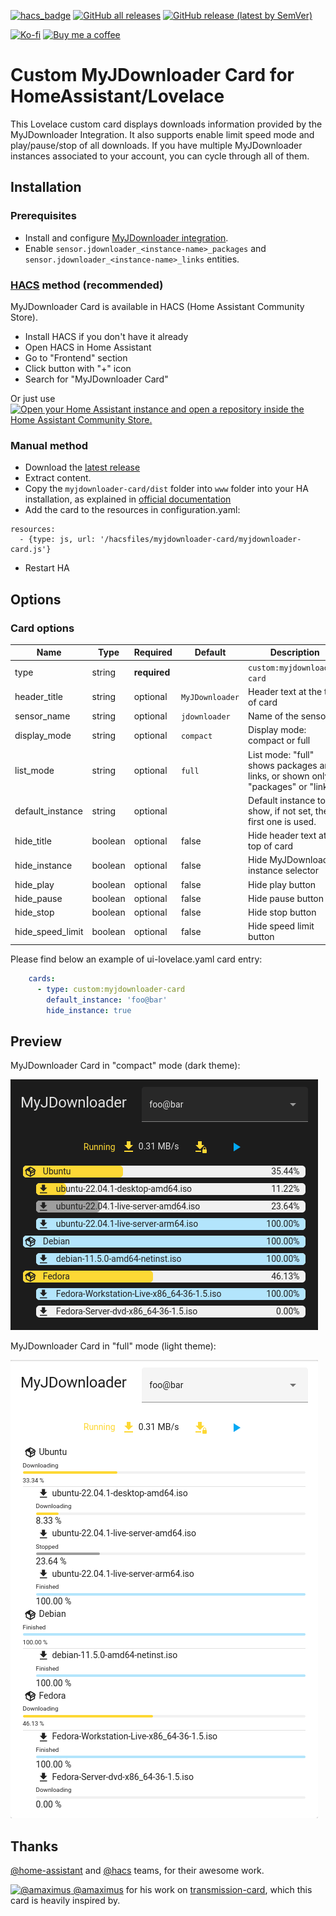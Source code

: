 [![hacs_badge](https://img.shields.io/badge/HACS-Default-orange.svg)](https://github.com/hacs/integration)
[![GitHub all releases](https://img.shields.io/github/downloads/Nyaran/myjdownloader-card/total)](https://github.com/Nyaran/myjdownloader-card/releases)
[![GitHub release (latest by SemVer)](https://img.shields.io/github/downloads/Nyaran/myjdownloader-card/latest/total?sort=semver)](https://github.com/Nyaran/myjdownloader-card/releases/latest)

[![Ko-fi](https://img.shields.io/badge/Ko--fi-Nyaran-blue?logo=ko-fi)](https://ko-fi.com/nyaran)
[![Buy me a coffee](https://img.shields.io/badge/Buy%20me%20a%20coffee-Nyaran-blue?logo=buy-me-a-coffee)](https://www.buymeacoffee.com/nyaran)

# Custom MyJDownloader Card for HomeAssistant/Lovelace

This Lovelace custom card displays downloads information provided by the MyJDownloader Integration.
It also supports enable limit speed mode and play/pause/stop of all downloads.
If you have multiple MyJDownloader instances associated to your account, you can cycle through all of them.

## Installation

### Prerequisites
 - Install and configure [MyJDownloader integration](https://github.com/doudz/homeassistant-myjdownloader).
 - Enable `sensor.jdownloader_<instance-name>_packages` and `sensor.jdownloader_<instance-name>_links` entities.

### [HACS](https://hacs.xyz/) method (recommended)

MyJDownloader Card is available in HACS (Home Assistant Community Store).

- Install HACS if you don't have it already
- Open HACS in Home Assistant
- Go to "Frontend" section
- Click button with "+" icon
- Search for "MyJDownloader Card"

Or just use [![Open your Home Assistant instance and open a repository inside the Home Assistant Community Store.](https://my.home-assistant.io/badges/hacs_repository.svg)](https://my.home-assistant.io/redirect/hacs_repository/?owner=Nyaran&repository=myjdownloader-card&category=plugin)

### Manual method

- Download the [latest release](https://github.com/Nyaran/myjdownloader-card/releases/latest/download/myjdownloader-card.tgz)
- Extract content.
- Copy the `myjdownloader-card/dist` folder into `www` folder into your HA installation, as explained in [official documentation](https://developers.home-assistant.io/docs/frontend/custom-ui/registering-resources/)
- Add the card to the resources in configuration.yaml:

```
resources:
  - {type: js, url: '/hacsfiles/myjdownloader-card/myjdownloader-card.js'}
```

- Restart HA

## Options

### Card options

| Name             | Type    | Required     | Default         | Description                                                                     |
|------------------|---------|--------------|-----------------|---------------------------------------------------------------------------------|
| type             | string  | **required** |                 | `custom:myjdownloader-card`                                                     |
| header_title     | string  | optional     | `MyJDownloader` | Header text at the top of card                                                  |
| sensor_name      | string  | optional     | `jdownloader`   | Name of the sensor                                                              |
| display_mode     | string  | optional     | `compact`       | Display mode: compact or full                                                   |
| list_mode        | string  | optional     | `full`          | List mode: "full" shows packages and links, or shown only "packages" or "links" |
| default_instance | string  | optional     |                 | Default instance to show, if not set, the first one is used.                    |
| hide_title       | boolean | optional     | false           | Hide header text at the top of card                                             |
| hide_instance    | boolean | optional     | false           | Hide MyJDownloader instance selector                                            |
| hide_play        | boolean | optional     | false           | Hide play button                                                                |
| hide_pause       | boolean | optional     | false           | Hide pause button                                                               |
| hide_stop        | boolean | optional     | false           | Hide stop button                                                                |
| hide_speed_limit | boolean | optional     | false           | Hide speed limit button                                                         |
Please find below an example of ui-lovelace.yaml card entry:

```yaml
    cards:
      - type: custom:myjdownloader-card
        default_instance: 'foo@bar'
        hide_instance: true
```

## Preview

MyJDownloader Card in "compact" mode (dark theme):

![MyJDownloader Card compact](./myjdownloader-card-compact-dark.png)

MyJDownloader Card in "full" mode (light theme):

![MyJDownloader Card full](./myjdownloader-card-full-light.png)

## Thanks

[@home-assistant](https://github.com/home-assistant/) and [@hacs](https://github.com/hacs/) teams, for their awesome work.

[![@amaximus](https://github.com/amaximus.png?size=40) @amaximus](https://github.com/amaximus/) for his work on [transmission-card](https://github.com/amaximus/transmission-card), which this card is heavily inspired by.
